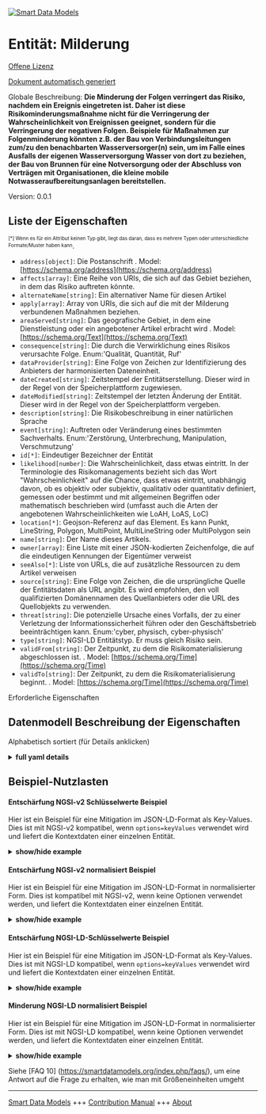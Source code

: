 <!-- 10-Header -->  
[![Smart Data Models](https://smartdatamodels.org/wp-content/uploads/2022/01/SmartDataModels_logo.png "Logo")](https://smartdatamodels.org)  
Entität: Milderung  
==================<!-- /10-Header -->  
<!-- 15-License -->  
[Offene Lizenz](https://github.com/smart-data-models//dataModel.RiskManagement/blob/master/Mitigation/LICENSE.md)  
[Dokument automatisch generiert](https://docs.google.com/presentation/d/e/2PACX-1vTs-Ng5dIAwkg91oTTUdt8ua7woBXhPnwavZ0FxgR8BsAI_Ek3C5q97Nd94HS8KhP-r_quD4H0fgyt3/pub?start=false&loop=false&delayms=3000#slide=id.gb715ace035_0_60)  
<!-- /15-License -->  
<!-- 20-Description -->  
Globale Beschreibung: **Die Minderung der Folgen verringert das Risiko, nachdem ein Ereignis eingetreten ist. Daher ist diese Risikominderungsmaßnahme nicht für die Verringerung der Wahrscheinlichkeit von Ereignissen geeignet, sondern für die Verringerung der negativen Folgen. Beispiele für Maßnahmen zur Folgenminderung könnten z.B. der Bau von Verbindungsleitungen zum/zu den benachbarten Wasserversorger(n) sein, um im Falle eines Ausfalls der eigenen Wasserversorgung Wasser von dort zu beziehen, der Bau von Brunnen für eine Notversorgung oder der Abschluss von Verträgen mit Organisationen, die kleine mobile Notwasseraufbereitungsanlagen bereitstellen.**  
Version: 0.0.1  
<!-- /20-Description -->  
<!-- 30-PropertiesList -->  

## Liste der Eigenschaften  

<sup><sub>[*] Wenn es für ein Attribut keinen Typ gibt, liegt das daran, dass es mehrere Typen oder unterschiedliche Formate/Muster haben kann</sub></sup>.  
- `address[object]`: Die Postanschrift  . Model: [https://schema.org/address](https://schema.org/address)- `affects[array]`: Eine Reihe von URIs, die sich auf das Gebiet beziehen, in dem das Risiko auftreten könnte.  - `alternateName[string]`: Ein alternativer Name für diesen Artikel  - `apply[array]`: Array von URIs, die sich auf die mit der Milderung verbundenen Maßnahmen beziehen.  - `areaServed[string]`: Das geografische Gebiet, in dem eine Dienstleistung oder ein angebotener Artikel erbracht wird  . Model: [https://schema.org/Text](https://schema.org/Text)- `consequence[string]`: Die durch die Verwirklichung eines Risikos verursachte Folge. Enum:'Qualität, Quantität, Ruf'  - `dataProvider[string]`: Eine Folge von Zeichen zur Identifizierung des Anbieters der harmonisierten Dateneinheit.  - `dateCreated[string]`: Zeitstempel der Entitätserstellung. Dieser wird in der Regel von der Speicherplattform zugewiesen.  - `dateModified[string]`: Zeitstempel der letzten Änderung der Entität. Dieser wird in der Regel von der Speicherplattform vergeben.  - `description[string]`: Die Risikobeschreibung in einer natürlichen Sprache  - `event[string]`: Auftreten oder Veränderung eines bestimmten Sachverhalts. Enum:'Zerstörung, Unterbrechung, Manipulation, Verschmutzung'  - `id[*]`: Eindeutiger Bezeichner der Entität  - `likelihood[number]`: Die Wahrscheinlichkeit, dass etwas eintritt. In der Terminologie des Risikomanagements bezieht sich das Wort "Wahrscheinlichkeit" auf die Chance, dass etwas eintritt, unabhängig davon, ob es objektiv oder subjektiv, qualitativ oder quantitativ definiert, gemessen oder bestimmt und mit allgemeinen Begriffen oder mathematisch beschrieben wird (umfasst auch die Arten der angebotenen Wahrscheinlichkeiten wie LoAH, LoAS, LoC)  - `location[*]`: Geojson-Referenz auf das Element. Es kann Punkt, LineString, Polygon, MultiPoint, MultiLineString oder MultiPolygon sein  - `name[string]`: Der Name dieses Artikels.  - `owner[array]`: Eine Liste mit einer JSON-kodierten Zeichenfolge, die auf die eindeutigen Kennungen der Eigentümer verweist  - `seeAlso[*]`: Liste von URLs, die auf zusätzliche Ressourcen zu dem Artikel verweisen  - `source[string]`: Eine Folge von Zeichen, die die ursprüngliche Quelle der Entitätsdaten als URL angibt. Es wird empfohlen, den voll qualifizierten Domänennamen des Quellanbieters oder die URL des Quellobjekts zu verwenden.  - `threat[string]`: Die potenzielle Ursache eines Vorfalls, der zu einer Verletzung der Informationssicherheit führen oder den Geschäftsbetrieb beeinträchtigen kann. Enum:'cyber, physisch, cyber-physisch'  - `type[string]`: NGSI-LD Entitätstyp. Er muss gleich Risiko sein.  - `validFrom[string]`: Der Zeitpunkt, zu dem die Risikomaterialisierung abgeschlossen ist.  . Model: [https://schema.org/Time](https://schema.org/Time)- `validTo[string]`: Der Zeitpunkt, zu dem die Risikomaterialisierung beginnt.  . Model: [https://schema.org/Time](https://schema.org/Time)<!-- /30-PropertiesList -->  
<!-- 35-RequiredProperties -->  
Erforderliche Eigenschaften  
<!-- /35-RequiredProperties -->  
<!-- 40-RequiredProperties -->  
<!-- /40-RequiredProperties -->  
<!-- 50-DataModelHeader -->  
## Datenmodell Beschreibung der Eigenschaften  
Alphabetisch sortiert (für Details anklicken)  
<!-- /50-DataModelHeader -->  
<!-- 60-ModelYaml -->  
<details><summary><strong>full yaml details</strong></summary>    
```yaml  
Mitigation:    
  description: 'The mitigation of consequences reduces the risk after an event has occurred. Therefore, this risk reduction measure is not suitable for the reduction of the likelihood of events but for the reduction of the negative consequences. Examples for consequence mitigation measures could be e.g. the construction of connection pipes to the neighbor water supplier(s) to get water from them in case of a breakdown of the own water supply, the construction of wells for an emergency supply or signing of contracts with organizations providing small mobile emergency water treatment plants.'    
  properties:    
    address:    
      description: 'The mailing address'    
      properties:    
        addressCountry:    
          description: 'Property. The country. For example, Spain. Model:''https://schema.org/addressCountry'''    
          type: string    
        addressLocality:    
          description: 'Property. The locality in which the street address is, and which is in the region. Model:''https://schema.org/addressLocality'''    
          type: string    
        addressRegion:    
          description: 'Property. The region in which the locality is, and which is in the country. Model:''https://schema.org/addressRegion'''    
          type: string    
        postOfficeBoxNumber:    
          description: 'Property. The post office box number for PO box addresses. For example, 03578. Model:''https://schema.org/postOfficeBoxNumber'''    
          type: string    
        postalCode:    
          description: 'Property. The postal code. For example, 24004. Model:''https://schema.org/https://schema.org/postalCode'''    
          type: string    
        streetAddress:    
          description: 'Property. The street address. Model:''https://schema.org/streetAddress'''    
          type: string    
      type: object    
      x-ngsi:    
        model: https://schema.org/address    
        type: Property    
    affects:    
      description: 'Array of URIs related to the area in which the risk could affect.'    
      items:    
        anyOf:    
          - description: 'Property. Identifier format of any NGSI entity'    
            maxLength: 256    
            minLength: 1    
            pattern: ^[\w\-\.\{\}\$\+\*\[\]`|~^@!,:\\]+$    
            type: string    
          - description: 'Property. Identifier format of any NGSI entity'    
            format: uri    
            type: string    
      type: array    
      x-ngsi:    
        type: Relationship    
    alternateName:    
      description: 'An alternative name for this item'    
      type: string    
      x-ngsi:    
        type: Property    
    apply:    
      description: 'Array of URIs related to Measures associated to the mitigation.'    
      items:    
        anyOf:    
          - description: 'Property. Identifier format of any NGSI entity'    
            maxLength: 256    
            minLength: 1    
            pattern: ^[\w\-\.\{\}\$\+\*\[\]`|~^@!,:\\]+$    
            type: string    
          - description: 'Property. Identifier format of any NGSI entity'    
            format: uri    
            type: string    
      type: array    
      x-ngsi:    
        type: Relationship    
    areaServed:    
      description: 'The geographic area where a service or offered item is provided'    
      type: string    
      x-ngsi:    
        model: https://schema.org/Text    
        type: Property    
    consequence:    
      description: 'The consequence caused by a risk materialization. Enum:''quality, quantity, reputation'''    
      enum:    
        - quality    
        - quantity    
        - reputation    
      type: string    
      x-ngsi:    
        type: Property    
    dataProvider:    
      description: 'A sequence of characters identifying the provider of the harmonised data entity.'    
      type: string    
      x-ngsi:    
        type: Property    
    dateCreated:    
      description: 'Entity creation timestamp. This will usually be allocated by the storage platform.'    
      format: date-time    
      type: string    
      x-ngsi:    
        type: Property    
    dateModified:    
      description: 'Timestamp of the last modification of the entity. This will usually be allocated by the storage platform.'    
      format: date-time    
      type: string    
      x-ngsi:    
        type: Property    
    description:    
      description: 'The risk description in a natural language'    
      type: string    
      x-ngsi:    
        type: Property    
    event:    
      description: 'Occurrence or change of a particular set of circumstances. Enum:''destruction, interruption, manipulation, pollution'''    
      enum:    
        - destruction    
        - interruption    
        - manipulation    
        - pollution    
      type: string    
      x-ngsi:    
        type: Property    
    id:    
      anyOf: &mitigation_-_properties_-_owner_-_items_-_anyof    
        - description: 'Property. Identifier format of any NGSI entity'    
          maxLength: 256    
          minLength: 1    
          pattern: ^[\w\-\.\{\}\$\+\*\[\]`|~^@!,:\\]+$    
          type: string    
        - description: 'Property. Identifier format of any NGSI entity'    
          format: uri    
          type: string    
      description: 'Unique identifier of the entity'    
      x-ngsi:    
        type: Property    
    likelihood:    
      description: 'Chance of something happening. In risk management terminology, the word ''likelihood'' is used to refer to the chance of something happening, whether defined, measured or determined objectively or subjectively, qualitatively or quantitatively, and described using general terms or mathematically (includes also the types of offered likelihood such as LoAH, LoAS, LoC)'    
      type: number    
      x-ngsi:    
        type: Property    
    location:    
      description: 'Geojson reference to the item. It can be Point, LineString, Polygon, MultiPoint, MultiLineString or MultiPolygon'    
      oneOf:    
        - description: 'Geoproperty. Geojson reference to the item. Point'    
          properties:    
            bbox:    
              items:    
                type: number    
              minItems: 4    
              type: array    
            coordinates:    
              items:    
                type: number    
              minItems: 2    
              type: array    
            type:    
              enum:    
                - Point    
              type: string    
          required:    
            - type    
            - coordinates    
          title: 'GeoJSON Point'    
          type: object    
        - description: 'Geoproperty. Geojson reference to the item. LineString'    
          properties:    
            bbox:    
              items:    
                type: number    
              minItems: 4    
              type: array    
            coordinates:    
              items:    
                items:    
                  type: number    
                minItems: 2    
                type: array    
              minItems: 2    
              type: array    
            type:    
              enum:    
                - LineString    
              type: string    
          required:    
            - type    
            - coordinates    
          title: 'GeoJSON LineString'    
          type: object    
        - description: 'Geoproperty. Geojson reference to the item. Polygon'    
          properties:    
            bbox:    
              items:    
                type: number    
              minItems: 4    
              type: array    
            coordinates:    
              items:    
                items:    
                  items:    
                    type: number    
                  minItems: 2    
                  type: array    
                minItems: 4    
                type: array    
              type: array    
            type:    
              enum:    
                - Polygon    
              type: string    
          required:    
            - type    
            - coordinates    
          title: 'GeoJSON Polygon'    
          type: object    
        - description: 'Geoproperty. Geojson reference to the item. MultiPoint'    
          properties:    
            bbox:    
              items:    
                type: number    
              minItems: 4    
              type: array    
            coordinates:    
              items:    
                items:    
                  type: number    
                minItems: 2    
                type: array    
              type: array    
            type:    
              enum:    
                - MultiPoint    
              type: string    
          required:    
            - type    
            - coordinates    
          title: 'GeoJSON MultiPoint'    
          type: object    
        - description: 'Geoproperty. Geojson reference to the item. MultiLineString'    
          properties:    
            bbox:    
              items:    
                type: number    
              minItems: 4    
              type: array    
            coordinates:    
              items:    
                items:    
                  items:    
                    type: number    
                  minItems: 2    
                  type: array    
                minItems: 2    
                type: array    
              type: array    
            type:    
              enum:    
                - MultiLineString    
              type: string    
          required:    
            - type    
            - coordinates    
          title: 'GeoJSON MultiLineString'    
          type: object    
        - description: 'Geoproperty. Geojson reference to the item. MultiLineString'    
          properties:    
            bbox:    
              items:    
                type: number    
              minItems: 4    
              type: array    
            coordinates:    
              items:    
                items:    
                  items:    
                    items:    
                      type: number    
                    minItems: 2    
                    type: array    
                  minItems: 4    
                  type: array    
                type: array    
              type: array    
            type:    
              enum:    
                - MultiPolygon    
              type: string    
          required:    
            - type    
            - coordinates    
          title: 'GeoJSON MultiPolygon'    
          type: object    
      x-ngsi:    
        type: Geoproperty    
    name:    
      description: 'The name of this item.'    
      type: string    
      x-ngsi:    
        type: Property    
    owner:    
      description: 'A List containing a JSON encoded sequence of characters referencing the unique Ids of the owner(s)'    
      items:    
        anyOf: *mitigation_-_properties_-_owner_-_items_-_anyof    
        description: 'Property. Unique identifier of the entity'    
      type: array    
      x-ngsi:    
        type: Property    
    seeAlso:    
      description: 'list of uri pointing to additional resources about the item'    
      oneOf:    
        - items:    
            format: uri    
            type: string    
          minItems: 1    
          type: array    
        - format: uri    
          type: string    
      x-ngsi:    
        type: Property    
    source:    
      description: 'A sequence of characters giving the original source of the entity data as a URL. Recommended to be the fully qualified domain name of the source provider, or the URL to the source object.'    
      type: string    
      x-ngsi:    
        type: Property    
    threat:    
      description: 'The potential cause of an incident that may result in a breach of information security or compromise business operations. Enum:''cyber, physical, cyber-physical'''    
      enum:    
        - cyber    
        - physical    
        - cyber-physical    
      type: string    
      x-ngsi:    
        type: Property    
    type:    
      description: 'NGSI-LD Entity Type. It must be equal to Risk.'    
      enum:    
        - Mitigation    
      type: string    
      x-ngsi:    
        type: Property    
    validFrom:    
      description: 'The time at which the risk materialization is finished.'    
      format: date-time    
      type: string    
      x-ngsi:    
        model: https://schema.org/Time    
        type: Property    
    validTo:    
      description: 'The time at which the risk materialization is started.'    
      format: date-time    
      type: string    
      x-ngsi:    
        model: https://schema.org/Time    
        type: Property    
  required: []    
  type: object    
  x-derived-from: ""    
  x-disclaimer: 'Redistribution and use in source and binary forms, with or without modification, are permitted  provided that the license conditions are met. Copyleft (c) 2021 Contributors to Smart Data Models Program'    
  x-license-url: https://github.com/smart-data-models/dataModel.RiskManagement/blob/master/Mitigation/LICENSE.md    
  x-model-schema: https://raw.githubusercontent.com/smart-data-models/dataModel.RiskAssessment/master/Mitigation/schema.json    
  x-model-tags: ""    
  x-version: 0.0.1    
```  
</details>    
<!-- /60-ModelYaml -->  
<!-- 70-MiddleNotes -->  
<!-- /70-MiddleNotes -->  
<!-- 80-Examples -->  
## Beispiel-Nutzlasten  
#### Entschärfung NGSI-v2 Schlüsselwerte Beispiel  
Hier ist ein Beispiel für eine Mitigation im JSON-LD-Format als Key-Values. Dies ist mit NGSI-v2 kompatibel, wenn `options=keyValues` verwendet wird und liefert die Kontextdaten einer einzelnen Entität.  
<details><summary><strong>show/hide example</strong></summary>    
```json  
{  
  "id": "urn:ngsi-ld:Mitigation:01",  
  "type": "Mitigation",  
  "validFrom": "2021-02-18T12:00:00Z",  
  "validTo": "2021-02-18T12:00:00Z",  
  "location": {  
    "type": "Polygon",  
    "coordinates": [  
      [  
        [  
          23.6627,  
          41.88768  
        ],  
        [  
          25.85598,  
          43.38622  
        ],  
        [  
          23.4899,  
          43.78691  
        ],  
        [  
          22.35609,  
          42.28869  
        ],  
        [  
          23.6627,  
          41.88769  
        ]  
      ]  
    ]  
  },  
  "threat": "physical",  
  "consequence": "reputation",  
  "description": "Mitigation01 Corresponds to reboot the pump",  
  "event": "interruption",  
  "likelihood": 0.5,  
  "affects": [  
    "urn:ngsi-ld:ServiceGISData:01"  
  ],  
  "apply": [  
    "urn:ngsi-ld:Measure:01"  
  ]  
}  
```  
</details>  
#### Entschärfung NGSI-v2 normalisiert Beispiel  
Hier ist ein Beispiel für eine Mitigation im JSON-LD-Format in normalisierter Form. Dies ist kompatibel mit NGSI-v2, wenn keine Optionen verwendet werden, und liefert die Kontextdaten einer einzelnen Entität.  
<details><summary><strong>show/hide example</strong></summary>    
```json  
{  
  "id": "urn:ngsi-ld:Mitigation:01",  
  "type": "Mitigation",  
  "validFrom": {  
    "type": "DateTime",  
    "value": "2021-02-18T12:00:00Z"  
  },  
  "validTo": {  
    "type": "DateTime",  
    "value": "2021-02-18T12:00:00Z"  
  },  
  "location": {  
    "type": "geo:json",  
    "value": {  
      "type": "Polygon",  
      "coordinates": [  
        [  
          [  
            23.6627,  
            41.88768  
          ],  
          [  
            25.85598,  
            43.38622  
          ],  
          [  
            23.4899,  
            43.78691  
          ],  
          [  
            22.35609,  
            42.28869  
          ],  
          [  
            23.6627,  
            41.88769  
          ]  
        ]  
      ]  
    }  
  },  
  "threat": {  
    "type": "Text",  
    "value": "physical"  
  },  
  "consequence": {  
    "type": "Text",  
    "value": "Reputation"  
  },  
  "description": {  
    "type": "Text",  
    "value": "Mitigation01 Corresponds to reboot the pump"  
  },  
  "event": {  
    "type": "Array",  
    "value": "Interruption"  
  },  
  "likelihood": {  
    "type": "Property",  
    "value": 0.5  
  },  
  "affects": {  
    "type": "Relationship",  
    "value": [  
      "urn:ngsi-ld:ServiceGISData:01"  
    ]  
  },  
  "apply": {  
    "type": "Relationship",  
    "value": [  
      "urn:ngsi-ld:Measure:01"  
    ]  
  }  
}  
```  
</details>  
#### Entschärfung NGSI-LD-Schlüsselwerte Beispiel  
Hier ist ein Beispiel für eine Mitigation im JSON-LD-Format als Key-Values. Dies ist mit NGSI-LD kompatibel, wenn `options=keyValues` verwendet wird und liefert die Kontextdaten einer einzelnen Entität.  
<details><summary><strong>show/hide example</strong></summary>    
```json  
{  
    "id": "urn:ngsi-ld:Mitigation:01",  
    "type": "Mitigation",  
    "affects": [  
        "urn:ngsi-ld:ServiceGISData:01"  
    ],  
    "apply": [  
        "urn:ngsi-ld:Measure:01"  
    ],  
    "consequence": "reputation",  
    "description": "Mitigation01 Corresponds to reboot the pump",  
    "event": "interruption",  
    "likelihood": 0.5,  
    "location": {  
        "type": "Polygon",  
        "coordinates": [  
            [  
                [  
                    23.6627,  
                    41.88768  
                ],  
                [  
                    25.85598,  
                    43.38622  
                ],  
                [  
                    23.4899,  
                    43.78691  
                ],  
                [  
                    22.35609,  
                    42.28869  
                ],  
                [  
                    23.6627,  
                    41.88769  
                ]  
            ]  
        ]  
    },  
    "threat": "physical",  
    "validFrom": "2021-02-18T12:00:00Z",  
    "validTo": "2021-02-18T12:00:00Z",  
    "@context": [  
        "https://raw.githubusercontent.com/smart-data-models/dataModel.RiskManagement/master/context.jsonld"  
    ]  
}  
```  
</details>  
#### Minderung NGSI-LD normalisiert Beispiel  
Hier ist ein Beispiel für eine Mitigation im JSON-LD-Format in normalisierter Form. Dies ist mit NGSI-LD kompatibel, wenn keine Optionen verwendet werden, und liefert die Kontextdaten einer einzelnen Entität.  
<details><summary><strong>show/hide example</strong></summary>    
```json  
{  
    "id": "urn:ngsi-ld:Mitigation:01",  
    "type": "Mitigation",  
    "affects": {  
        "type": "Relationship",  
        "value": "urn:ngsi-ld:ServiceGISData:01"  
    },  
    "apply": {  
        "type": "Relationship",  
        "value": "urn:ngsi-ld:Measure:01"  
    },  
    "consequence": {  
        "type": "Property",  
        "value": "reputation"  
    },  
    "description": {  
        "type": "Property",  
        "value": "Mitigation01 Corresponds to reboot the pump"  
    },  
    "event": {  
        "type": "Property",  
        "value": "interruption"  
    },  
    "likelihood": {  
        "type": "Property",  
        "value": 0.5  
    },  
    "location": {  
        "type": "Geoproperty",  
        "value": {  
            "type": "Polygon",  
            "coordinates": [  
                [  
                    [  
                        23.6627,  
                        41.88768  
                    ],  
                    [  
                        25.85598,  
                        43.38622  
                    ],  
                    [  
                        23.4899,  
                        43.78691  
                    ],  
                    [  
                        22.35609,  
                        42.28869  
                    ],  
                    [  
                        23.6627,  
                        41.88769  
                    ]  
                ]  
            ]  
        }  
    },  
    "threat": {  
        "type": "Property",  
        "value": "physical"  
    },  
    "validFrom": {  
        "type": "Property",  
        "value": {  
            "@type": "DateTime",  
            "@value": "2021-02-18T12:00:00Z"  
        }  
    },  
    "validTo": {  
        "type": "Property",  
        "value": {  
            "@type": "DateTime",  
            "@value": "2021-02-18T12:00:00Z"  
        }  
    },  
    "@context": [  
        "https://raw.githubusercontent.com/smart-data-models/dataModel.RiskManagement/master/context.jsonld"  
    ]  
}  
```  
</details><!-- /80-Examples -->  
<!-- 90-FooterNotes -->  
<!-- /90-FooterNotes -->  
<!-- 95-Units -->  
Siehe [FAQ 10] (https://smartdatamodels.org/index.php/faqs/), um eine Antwort auf die Frage zu erhalten, wie man mit Größeneinheiten umgeht  
<!-- /95-Units -->  
<!-- 97-LastFooter -->  
---  
[Smart Data Models](https://smartdatamodels.org) +++ [Contribution Manual](https://bit.ly/contribution_manual) +++ [About](https://bit.ly/Introduction_SDM)<!-- /97-LastFooter -->  
